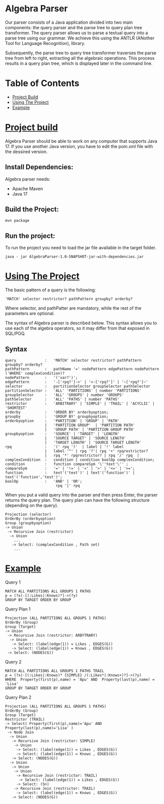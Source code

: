 Algebra Parser
================================================================================
Our parser consists of a Java application divided into two main components: the query parser and the parse tree to query plan tree transformer. The query parser allows us to parse a textual query into a parse tree using our grammar. We achieve this using the ANTLR  (ANother Tool for Language Recognition), library. 

Subsequently, the parse tree to query tree transformer traverses the parse tree from left to right, extracting all the algebraic operations.
This process results in a query plan tree, which is displayed later in the command line.

Table of Contents
================================================================================
- [Project Build](#project-build)
- [Using The Project](#using-the-project)
- [Example](#example)




[Project build](#algebra-parser)
================================================================================
Algebra Parser should be able to work on any computer that supports Java 17. If you use another Java version, you have to edit the pom.xml file with the dessired version. 


Install Dependencies:
--------------------------------------------------------------------------------
Algebra parser needs:
- Apache Maven
- Java 17
  
Build the Project:
--------------------------------------------------------------------------------
```
mvn package
```

Run the project:
--------------------------------------------------------------------------------
To run the project you need to load the jar file available in the target folder.
```
java - jar AlgebraParser-1.0-SNAPSHOT-jar-with-dependencies.jar
```



[Using The Project](#algebra-parser)
================================================================================

The basic pattern of a query is the following:
```
'MATCH' selector restrictor? pathPattern groupby? orderby?
```
Where selector, and pathPatter are mandatory, while the rest of the parameters are optional.

The syntax of Algebra parser is described below. This syntax allows you to use each of the algebra operators, so it may differ from that exposed in SQL/PGQ.

Syntax
--------------------------------------------------------------------------------
```
query             :   'MATCH' selector restrictor? pathPattern groupby? orderby?
pathPattern       :   pathName '=' nodePattern edgePattern nodePattern ('WHERE' complexCondition)? 
nodePattern       :   '('var?')';
edgePattern       :   '-['rpq?']->' | '<-['rpq?']' | '~['rpq?']~'
selector          :   partitionSelector groupSelector pathSelector
partitionSelector :   'ALL' 'PARTITIONS' | number 'PARTITIONS'
groupSelector     :   'ALL' 'GROUPS' | number 'GROUPS'
pathSelector      :   'ALL' 'PATHS' | number 'PATHS'
restrictor        :   'ARBITRARY' | 'SIMPLE' | 'TRAIL' | 'ACYCLIC' | 'SHORTEST' 
orderby           :   'ORDER BY' orderbyoption;
groupby           :   'GROUP BY' groupbyoption;
orderbyoption     :   'PARTITION' | 'GROUP' | 'PATH'    
                  |   'PARTITION GROUP'  | 'PARTITION PATH' 
                  |   'GROUP PATH' | 'PARTITION GROUP PATH' 
groupbyoption     :   'SOURCE' | 'TARGET' | 'LENGTH' 
                  |   'SOURCE TARGET' | 'SOURCE LENGTH'
                  |   'TARGET LENGTH' | 'SOURCE TARGET LENGTH'
rpq               :   '(' rpq ')'  | label | '!' label 
                  |   label '^' | rpq '?'| rpq '+' rpqrestrictor? 
                  |   rpq '*' rpqrestrictor? | rpq '/' rpq  |
complexCondition  :   condition | condition boolOp complexCondition;
condition         :   function compareSym '\''text'\'' ;
compareSym        :   '=' | '!=' | '<' | '>' | '<=' | '>=';
function          :   text'('text')' | text'('function')' |  text'('function','text')';
boolOp            :   'AND' | 'OR';
                       rpq '|' rpq 

```

When you put a valid query into the parser and then press Enter, the parser returns the query plan. The query plan can have the following structure (depending on the query).

```
Projection (selector)
OrderBy (orderbyoption)
Group (groupbyoption)
-> Union
 -> Recursive Join (restrictor)
  -> Union
    ...
   -> Select: (complexCondition , Path set)
    ...
```

[Example](#algebra-parser)
================================================================================

Query 1
```
MATCH ALL PARTITIONS ALL GROUPS 1 PATHS 
p = (?x)-[(:Likes|:Knows)*]->(?y)  
GROUP BY TARGET ORDER BY GROUP
```

Query Plan 1
```
Projection (ALL PARTITIONS ALL GROUPS 1 PATHS)
OrderBy (Group)
Group (Target)
-> Union
 -> Recursive Join (restrictor: ARBYTRARY)
  -> Union
   -> Select: (label(edge(1)) = Likes , EDGES(G))
   -> Select: (label(edge(1)) = Knows , EDGES(G))
 -> Select: (NODES(G))
```

Query 2 
```
MATCH ALL PARTITIONS ALL GROUPS 1 PATHS TRAIL
p = (?x)-[(:Likes|:Knows)* {SIMPLE} /(:Likes*|:Knows+)?]->(?y)
WHERE  Property(first(p),name) = 'Apu' AND  Property(last(p),name) = 'Lisa'
GROUP BY TARGET ORDER BY GROUP
```

Query Plan 2
```
Projection (ALL PARTITIONS ALL GROUPS 1 PATHS)
OrderBy (Group)
Group (Target)
Restrictor (TRAIL)
-> Select( Property(first(p),name)='Apu' AND Property(last(p),name)='Lisa' )
 -> Node Join
  -> Union
   -> Recursive Join (restrictor: SIMPLE)
    -> Union
     -> Select: (label(edge(1)) = Likes , EDGES(G))
     -> Select: (label(edge(1)) = Knows , EDGES(G))
   -> Select: (NODES(G))
  -> Union
   -> Union
    -> Union
     -> Recursive Join (restrictor: TRAIL)
      -> Select: (label(edge(1)) = Likes , EDGES(G))
     -> Select: (Sn)
    -> Recursive Join (restrictor: TRAIL)
     -> Select: (label(edge(1)) = Knows , EDGES(G))
   -> Select: (NODES(G))
```
